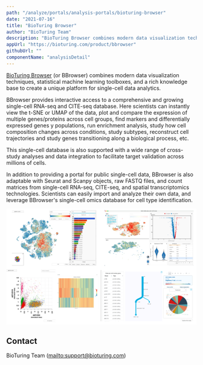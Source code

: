 ```yaml
---
path: "/analyze/portals/analysis-portals/bioturing-browser"
date: "2021-07-16"
title: "BioTuring Browser"
author: "BioTuring Team"
description: "BioTuring Browser combines modern data visualization techniques, statistical machine learning toolboxes, and a rich knowledge base to create a unique platform for single-cell data analytics."
appUrl: "https://bioturing.com/product/bbrowser"
githubUrl: ""
componentName: "analysisDetail"
---
```


[BioTuring Browser](https://bioturing.com/product/bbrowser) (or BBrowser) combines modern data visualization techniques, statistical machine learning toolboxes, and a rich knowledge base to create a unique platform for single-cell data analytics.


BBrowser provides interactive access to a comprehensive and growing single-cell RNA-seq and CITE-seq database. Here scientists can instantly view the t-SNE or UMAP of the data, plot and compare the expression of multiple genes/proteins across cell groups, find markers and differentially expressed genes y populations, run enrichment analysis, study how cell composition changes across conditions, study subtypes, reconstruct cell trajectories and study genes transitioning along a biological process, etc.

This single-cell database is also supported with a wide range of cross-study analyses and data integration to facilitate target validation across millions of cells.

In addition to providing a portal for public single-cell data, BBrowser is also adaptable with Seurat and Scanpy objects, raw FASTQ files, and count matrices from single-cell RNA-seq, CITE-seq, and spatial transcriptomics technologies. Scientists can easily import and analyze their own data, and leverage BBrowser's single-cell omics database for cell type identification.

![BioTuring Browser](../../_images/portals/bioturing-browser.png)

## Contact
BioTuring Team (<mailto:support@bioturing.com>)


